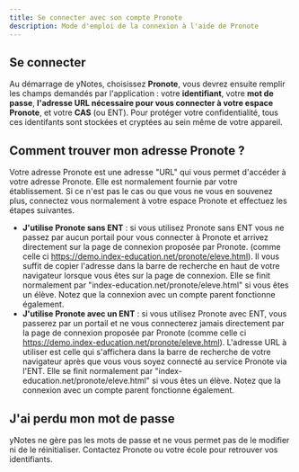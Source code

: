 ```yaml
---
title: Se connecter avec son compte Pronote
description: Mode d'emploi de la connexion à l'aide de Pronote
---
```


## Se connecter

Au démarrage de yNotes, choisissez **Pronote**, vous devrez ensuite remplir les champs demandés par l'application : votre **identifiant**, votre **mot de passe**, **l'adresse URL nécessaire pour vous connecter à votre espace Pronote**, et votre **CAS** (ou ENT). Pour protéger votre confidentialité, tous ces identifants sont stockées et cryptées au sein même de votre appareil.

## Comment trouver mon adresse Pronote ?

Votre adresse Pronote est une adresse "URL" qui vous permet d'accéder à votre adresse Pronote. Elle est normalement fournie par votre établissement. Si ce n'est pas le cas ou que vous ne vous en souvenez plus, connectez vous normalement à votre espace Pronote et effectuez les étapes suivantes.

- **J'utilise Pronote sans ENT** : si vous utilisez Pronote sans ENT vous ne passez par aucun portail pour vous connecter à Pronote et arrivez directement sur la page de connexion proposée par Pronote. (comme celle ci https://demo.index-education.net/pronote/eleve.html). Il vous suffit de copier l'adresse dans la barre de recherche en haut de votre navigateur lorsque vous êtes sur la page de connexion. Elle se finit normalement par "index-education.net/pronote/eleve.html" si vous êtes un élève. Notez que la connexion avec un compte parent fonctionne également.
- **J'utilise Pronote avec un ENT** : si vous utilisez Pronote avec ENT, vous passerez par un portail et ne vous connecterez jamais directement par la page de connexion proposée par Pronote (comme celle ci https://demo.index-education.net/pronote/eleve.html). L'adresse URL à utiliser est celle qui s'affichera dans la barre de recherche de votre navigateur après que vous vous soyez connecté au service Pronote via l'ENT. Elle se finit normalement par "index-education.net/pronote/eleve.html" si vous êtes un élève. Notez que la connexion avec un compte parent fonctionne également.

## J'ai perdu mon mot de passe

yNotes ne gère pas les mots de passe et ne vous permet pas de le modifier ni de le réinitialiser. Contactez Pronote ou votre école pour retrouver vos identifiants.
